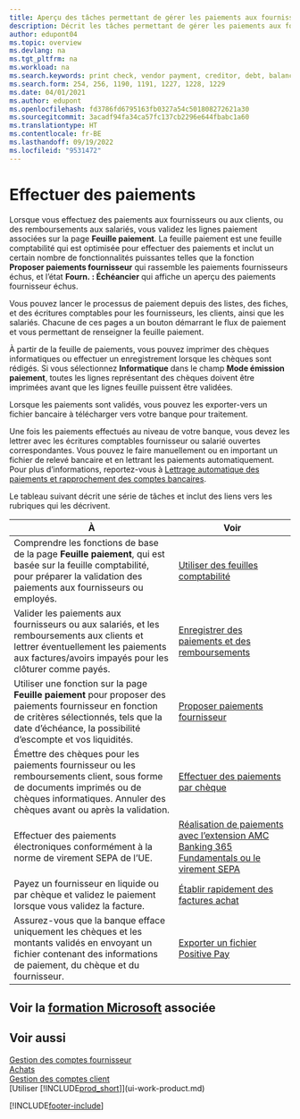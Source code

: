 ```yaml
---
title: Aperçu des tâches permettant de gérer les paiements aux fournisseurs
description: Décrit les tâches permettant de gérer les paiements aux fournisseurs ou aux créditeurs, y compris la validation de lignes paiement et d’obtenir un aperçu du solde échu.
author: edupont04
ms.topic: overview
ms.devlang: na
ms.tgt_pltfrm: na
ms.workload: na
ms.search.keywords: print check, vendor payment, creditor, debt, balance due, AP
ms.search.form: 254, 256, 1190, 1191, 1227, 1228, 1229
ms.date: 04/01/2021
ms.author: edupont
ms.openlocfilehash: fd3786fd6795163fb0327a54c501808272621a30
ms.sourcegitcommit: 3acadf94fa34ca57fc137cb2296e644fbabc1a60
ms.translationtype: HT
ms.contentlocale: fr-BE
ms.lasthandoff: 09/19/2022
ms.locfileid: "9531472"
---
```

# <a name="making-payments"></a>Effectuer des paiements

Lorsque vous effectuez des paiements aux fournisseurs ou aux clients, ou des remboursements aux salariés, vous validez les lignes paiement associées sur la page **Feuille paiement**. La feuille paiement est une feuille comptabilité qui est optimisée pour effectuer des paiements et inclut un certain nombre de fonctionnalités puissantes telles que la fonction **Proposer paiements fournisseur** qui rassemble les paiements fournisseurs échus, et l’état **Fourn. : Échéancier** qui affiche un aperçu des paiements fournisseur échus.  

Vous pouvez lancer le processus de paiement depuis des listes, des fiches, et des écritures comptables pour les fournisseurs, les clients, ainsi que les salariés. Chacune de ces pages a un bouton démarrant le flux de paiement et vous permettant de renseigner la feuille paiement.  

À partir de la feuille de paiements, vous pouvez imprimer des chèques informatiques ou effectuer un enregistrement lorsque les chèques sont rédigés. Si vous sélectionnez **Informatique** dans le champ **Mode émission paiement**, toutes les lignes représentant des chèques doivent être imprimées avant que les lignes feuille puissent être validées.

Lorsque les paiements sont validés, vous pouvez les exporter-vers un fichier bancaire à télécharger vers votre banque pour traitement.

Une fois les paiements effectués au niveau de votre banque, vous devez les lettrer avec les écritures comptables fournisseur ou salarié ouvertes correspondantes. Vous pouvez le faire manuellement ou en important un fichier de relevé bancaire et en lettrant les paiements automatiquement. Pour plus d’informations, reportez-vous à [Lettrage automatique des paiements et rapprochement des comptes bancaires](receivables-apply-payments-auto-reconcile-bank-accounts.md).

Le tableau suivant décrit une série de tâches et inclut des liens vers les rubriques qui les décrivent.

| À | Voir |
| --- | --- |
|Comprendre les fonctions de base de la page **Feuille paiement**, qui est basée sur la feuille comptabilité, pour préparer la validation des paiements aux fournisseurs ou employés.|[Utiliser des feuilles comptabilité](ui-work-general-journals.md)|
|Valider les paiements aux fournisseurs ou aux salariés, et les remboursements aux clients et lettrer éventuellement les paiements aux factures/avoirs impayés pour les clôturer comme payés.|[Enregistrer des paiements et des remboursements](payables-how-post-payments-refunds.md)|
| Utiliser une fonction sur la page **Feuille paiement** pour proposer des paiements fournisseur en fonction de critères sélectionnés, tels que la date d’échéance, la possibilité d’escompte et vos liquidités. |[Proposer paiements fournisseur](payables-how-suggest-vendor-payments.md) |
| Émettre des chèques pour les paiements fournisseur ou les remboursements client, sous forme de documents imprimés ou de chèques informatiques. Annuler des chèques avant ou après la validation. |[Effectuer des paiements par chèque](payables-how-work-checks.md) |
|Effectuer des paiements électroniques conformément à la norme de virement SEPA de l’UE.|[Réalisation de paiements avec l’extension AMC Banking 365 Fundamentals ou le virement SEPA](finance-make-payments-with-bank-data-conversion-service-or-sepa-credit-transfer.md)|
| Payez un fournisseur en liquide ou par chèque et validez le paiement lorsque vous validez la facture. |[Établir rapidement des factures achat](finance-how-to-settle-purchase-invoices-promptly.md) |
| Assurez-vous que la banque efface uniquement les chèques et les montants validés en envoyant un fichier contenant des informations de paiement, du chèque et du fournisseur. |[Exporter un fichier Positive Pay](finance-how-positive-pay.md) |

## <a name="see-related-microsoft-training"></a>Voir la [formation Microsoft](/training/paths/process-customer-vendor-payments-dynamics-365-business-central/) associée

## <a name="see-also"></a>Voir aussi

[Gestion des comptes fournisseur](payables-manage-payables.md)  
[Achats](purchasing-manage-purchasing.md)  
[Gestion des comptes client](receivables-manage-receivables.md)  
[Utiliser [!INCLUDE[prod_short](includes/prod_short.md)]](ui-work-product.md)  


[!INCLUDE[footer-include](includes/footer-banner.md)]
